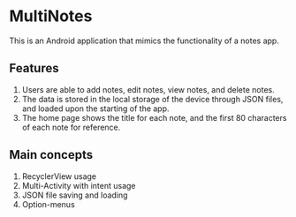 # MultiNotes
This is an Android application that mimics the functionality of a notes app. 

## Features
1. Users are able to add notes, edit notes, view notes, and delete notes.
2. The data is stored in the local storage of the device through JSON files, and loaded upon the starting of the app. 
3. The home page shows the title for each note, and the first 80 characters of each note for reference. 

## Main concepts
1. RecyclerView usage
2. Multi-Activity with intent usage
3. JSON file saving and loading
4. Option-menus
